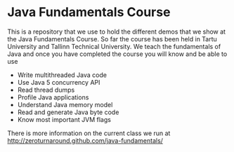 Java Fundamentals Course
========================

This is a repository that we use to hold the different demos that we show at the Java Fundamentals Course. So far the course has been held in Tartu University and Tallinn Technical University. We teach the fundamentals of Java and once you have completed the course you will know and be able to use

* Write multithreaded Java code
* Use Java 5 concurrency API
* Read thread dumps
* Profile Java applications
* Understand Java memory model
* Read and generate Java byte code
* Know most important JVM flags

There is more information on the current class we run at http://zeroturnaround.github.com/java-fundamentals/
